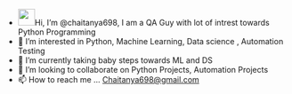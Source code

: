 - <img src="https://raw.githubusercontent.com/MartinHeinz/MartinHeinz/master/wave.gif" width="30px">Hi, I’m @chaitanya698, I am a QA Guy with lot of intrest towards Python Programming
- 👀 I’m interested in Python, Machine Learning, Data science , Automation Testing 
- 🌱 I’m currently taking baby steps towards ML and DS 
- 💞️ I’m looking to collaborate on Python Projects, Automation Projects
- 📫 How to reach me ... Chaitanya698@gmail.com

<!---
chaitanya698/chaitanya698 is a ✨ special ✨ repository because its `README.md` (this file) appears on your GitHub profile.
You can click the Preview link to take a look at your changes.
--->
